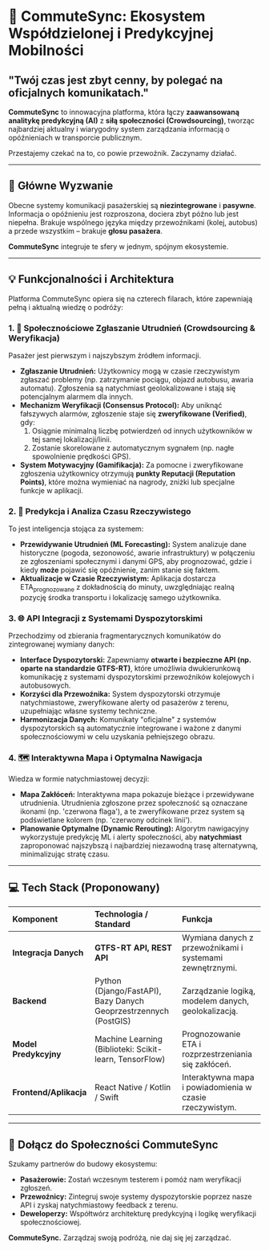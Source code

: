 # 🚦 CommuteSync: Ekosystem Współdzielonej i Predykcyjnej Mobilności

## "Twój czas jest zbyt cenny, by polegać na oficjalnych komunikatach."

**CommuteSync** to innowacyjna platforma, która łączy **zaawansowaną analitykę predykcyjną (AI)** z **siłą społeczności (Crowdsourcing)**, tworząc najbardziej aktualny i wiarygodny system zarządzania informacją o opóźnieniach w transporcie publicznym.

Przestajemy czekać na to, co powie przewoźnik. Zaczynamy działać.

---

## 🎯 Główne Wyzwanie

Obecne systemy komunikacji pasażerskiej są **niezintegrowane** i **pasywne**. Informacja o opóźnieniu jest rozproszona, dociera zbyt późno lub jest niepełna. Brakuje wspólnego języka między przewoźnikami (kolej, autobus) a przede wszystkim – brakuje **głosu pasażera**.

**CommuteSync** integruje te sfery w jednym, spójnym ekosystemie.

---

## 💡 Funkcjonalności i Architektura

Platforma CommuteSync opiera się na czterech filarach, które zapewniają pełną i aktualną wiedzę o podróży:

### 1. 👥 Społecznościowe Zgłaszanie Utrudnień (Crowdsourcing & Weryfikacja)

Pasażer jest pierwszym i najszybszym źródłem informacji.

* **Zgłaszanie Utrudnień:** Użytkownicy mogą w czasie rzeczywistym zgłaszać problemy (np. zatrzymanie pociągu, objazd autobusu, awaria automatu). Zgłoszenia są natychmiast geolokalizowane i stają się potencjalnym alarmem dla innych.
* **Mechanizm Weryfikacji (Consensus Protocol):** Aby uniknąć fałszywych alarmów, zgłoszenie staje się **zweryfikowane (Verified)**, gdy:
    1.  Osiągnie minimalną liczbę potwierdzeń od innych użytkowników w tej samej lokalizacji/linii.
    2.  Zostanie skorelowane z automatycznym sygnałem (np. nagłe spowolnienie prędkości GPS).
* **System Motywacyjny (Gamifikacja):** Za pomocne i zweryfikowane zgłoszenia użytkownicy otrzymują **punkty Reputacji (Reputation Points)**, które można wymieniać na nagrody, zniżki lub specjalne funkcje w aplikacji.

### 2. 🧠 Predykcja i Analiza Czasu Rzeczywistego

To jest inteligencja stojąca za systemem:

* **Przewidywanie Utrudnień (ML Forecasting):** System analizuje dane historyczne (pogoda, sezonowość, awarie infrastruktury) w połączeniu ze zgłoszeniami społecznymi i danymi GPS, aby prognozować, gdzie i kiedy **może** pojawić się opóźnienie, zanim stanie się faktem.
* **Aktualizacje w Czasie Rzeczywistym:** Aplikacja dostarcza $\text{ETA}_{\text{prognozowane}}$ z dokładnością do minuty, uwzględniając realną pozycję środka transportu i lokalizację samego użytkownika.

### 3. 🌐 API Integracji z Systemami Dyspozytorskimi

Przechodzimy od zbierania fragmentarycznych komunikatów do zintegrowanej wymiany danych:

* **Interface Dyspozytorski:** Zapewniamy **otwarte i bezpieczne API (np. oparte na standardzie GTFS-RT)**, które umożliwia dwukierunkową komunikację z systemami dyspozytorskimi przewoźników kolejowych i autobusowych.
* **Korzyści dla Przewoźnika:** System dyspozytorski otrzymuje natychmiastowe, zweryfikowane alerty od pasażerów z terenu, uzupełniając własne systemy techniczne.
* **Harmonizacja Danych:** Komunikaty "oficjalne" z systemów dyspozytorskich są automatycznie integrowane i ważone z danymi społecznościowymi w celu uzyskania pełniejszego obrazu.

### 4. 🗺️ Interaktywna Mapa i Optymalna Nawigacja

Wiedza w formie natychmiastowej decyzji:

* **Mapa Zakłóceń:** Interaktywna mapa pokazuje bieżące i przewidywane utrudnienia. Utrudnienia zgłoszone przez społeczność są oznaczane ikonami (np. 'czerwona flaga'), a te zweryfikowane przez system są podświetlane kolorem (np. 'czerwony odcinek linii').
* **Planowanie Optymalne (Dynamic Rerouting):** Algorytm nawigacyjny wykorzystuje predykcję ML i alerty społeczności, aby **natychmiast** zaproponować najszybszą i najbardziej niezawodną trasę alternatywną, minimalizując stratę czasu.

---

## 💻 Tech Stack (Proponowany)

| Komponent | Technologia / Standard | Funkcja |
| :--- | :--- | :--- |
| **Integracja Danych** | **GTFS-RT API, REST API** | Wymiana danych z przewoźnikami i systemami zewnętrznymi. |
| **Backend** | Python (Django/FastAPI), Bazy Danych Geoprzestrzennych (PostGIS) | Zarządzanie logiką, modelem danych, geolokalizacją. |
| **Model Predykcyjny** | Machine Learning (Biblioteki: Scikit-learn, TensorFlow) | Prognozowanie ETA i rozprzestrzeniania się zakłóceń. |
| **Frontend/Aplikacja** | React Native / Kotlin / Swift | Interaktywna mapa i powiadomienia w czasie rzeczywistym. |

---

## 🤝 Dołącz do Społeczności CommuteSync

Szukamy partnerów do budowy ekosystemu:

* **Pasażerowie:** Zostań wczesnym testerem i pomóż nam weryfikacji zgłoszeń.
* **Przewoźnicy:** Zintegruj swoje systemy dyspozytorskie poprzez nasze API i zyskaj natychmiastowy feedback z terenu.
* **Deweloperzy:** Współtwórz architekturę predykcyjną i logikę weryfikacji społecznościowej.

**CommuteSync.** Zarządzaj swoją podróżą, nie daj się jej zarządzać.
